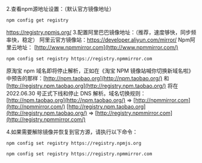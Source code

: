 2.查看npm源地址设置：（默认官方镜像地址）

```shell
npm config get registry
```

https://registry.npmjs.org/
3.配置阿里巴巴镜像地址：（推荐，速度够快，同步频率快，稳定）
阿里云官方镜像站：https://developer.aliyun.com/mirror/
Npm阿里云地址：
[http://www.npmmirror.com](http://www.npmmirror.com/)

```shell
npm config set registry https://registry.npmmirror.com
```



原淘宝 npm 域名即将停止解析，正如在《淘宝 NPM 镜像站喊你切换新域名啦》 中预告的那样：[http://npm.taobao.org](http://npm.taobao.org/) 和 [http://registry.npm.taobao.org](http://registry.npm.taobao.org/) 将在 2022.06.30 号正式下线和停止 DNS 解析。域名切换规则：
[http://npm.taobao.org](http://npm.taobao.org/) => [http://npmmirror.com](http://npmmirror.com/)
[http://registry.npm.taobao.org](http://registry.npm.taobao.org/) => [http://registry.npmmirror.com](http://registry.npmmirror.com/)

4.如果需要解除镜像并恢复到官方源，请执行以下命令：

```shell
npm config set registry https://registry.npmjs.org
```



```shell
npm config set registry https://registry.npmmirror.com
```

